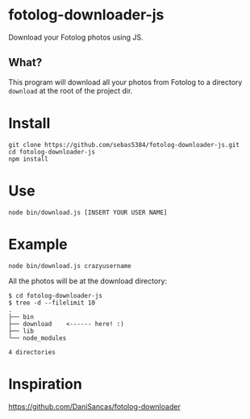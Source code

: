 # fotolog-downloader-js
Download your Fotolog photos using JS.

## What?
This program will download all your photos from Fotolog to a directory `download` at the root of the project dir.

# Install
```
git clone https://github.com/sebas5384/fotolog-downloader-js.git
cd fotolog-downloader-js
npm install
```

# Use
```
node bin/download.js [INSERT YOUR USER NAME]
```

# Example
```
node bin/download.js crazyusername
```

All the photos will be at the download directory:
```
$ cd fotolog-downloader-js
$ tree -d --filelimit 10
.
├── bin
├── download    <------ here! :)
├── lib
└── node_modules

4 directories
```

# Inspiration
https://github.com/DaniSancas/fotolog-downloader
